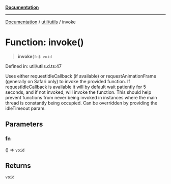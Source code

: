 [**Documentation**](../../../index.md)

***

[Documentation](../../../index.md) / [util/utils](../index.md) / invoke

# Function: invoke()

> **invoke**(`fn`): `void`

Defined in: util/utils.d.ts:47

Uses either requestIdleCallback (if available) or requestAnimationFrame (generally on Safari only)
to invoke the provided function.  If requestIdleCallback is available it will by default wait patiently
for 5 seconds, and if not invoked, will invoke the function.  This should help prevent functions from
never being invoked in instances where the main thread is constantly being occupied.  Can be overridden
by providing the idleTimeout param.

## Parameters

### fn

() => `void`

## Returns

`void`
